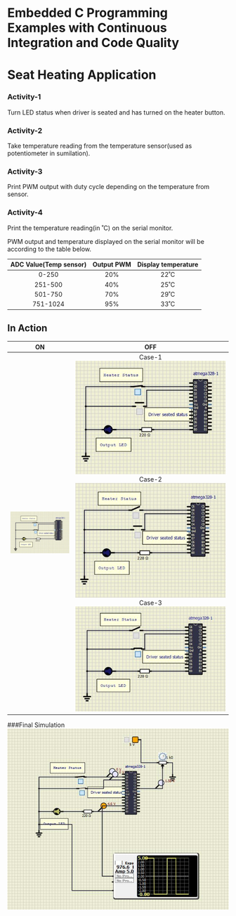 # Embedded C Programming Examples with Continuous Integration and Code Quality

# Seat Heating Application 

### Activity-1
Turn LED status when driver is seated and has turned on the heater button.

### Activity-2
Take temperature reading from the temperature sensor(used as potentiometer in sumilation).

### Activity-3 
Print PWM output with duty cycle depending on the temperature from sensor.

### Activity-4
Print the temperature reading(in ˚C) on the serial monitor.

PWM output and temperature displayed on the serial monitor will be according to the table below.

| ADC Value(Temp sensor) | Output PWM |  Display temperature |
|:----------------------------:|:---------------:|:-----------------------:|
|  0-250 | 20% | 22˚C |
| 251-500 | 40% | 25˚C |
| 501-750 | 70% | 29˚C |
| 751-1024 | 95% | 33˚C |

## In Action
|ON|OFF|
|:--:|:--:|
|![ON](simulation/LED_ON.JPG)|Case-1![OFF](simulation/Case-1_LED_OFF.JPG) Case-2 ![OFF](simulation/Case-2_LED_OFF.JPG) Case-3 ![OFF](simulation/Case-3_LED_OFF.JPG)|

###Final Simulation
![Final Output](simulation/final_output.JPG)
